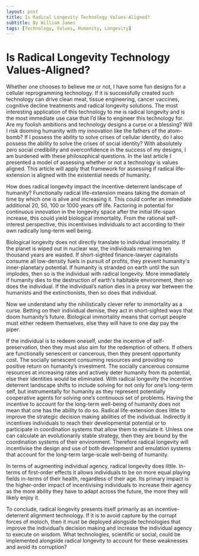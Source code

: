 ```yaml
---
layout: post
title: Is Radical Longevity Technology Values-Aligned?
subtitle: By William James
tags: [Technology, Values, Humanity, Longevity]
---
```

# Is Radical Longevity Technology Values-Aligned?

Whether one chooses to believe me or not, I have some fun designs for a cellular reprogramming technology. If it is successfully created such technology can drive clean meat, tissue engineering, cancer vaccines, cognitive decline treatments and radical longevity solutions. The most interesting application of this technology to me is radical longevity and is the most immediate use case that I’d like to engineer this technology for. Are my foolish ambitions and technology designs a curse or a blessing? Will I risk dooming humanity with my innovation like the fathers of the atom-bomb? If I possess the ability to solve crises of cellular identity, do I also possess the ability to solve the crises of social identity? With absolutely zero social credibility and overconfidence in the success of my designs, I am burdened with these philosophical  questions. In the last article I presented a model of assessing whether or not a technology is values aligned. This article will apply that framework for assessing if radical life-extension is aligned with the existential needs of humanity.

How does radical longevity impact the incentive-deterrent landscape of humanity? Functionally radical life-extension means taking the domain of time by which one is alive and increasing it. This could confer an immediate additional 20, 50, 100 or 1000 years off life. Factoring in potential for continuous innovation in the longevity space after the initial life-span increase, this could yield biological immortality. From the rational self-interest perspective, this incentivises individuals to act according to their own radically long-term well being. 

Biological longevity does not directly translate to individual immortality. If the planet is wiped out in nuclear war, the individuals remaining ten thousand years are wasted. If short-sighted finance-lawyer capitalists consume all low-density fuels in pursuit of profits, they prevent humanity's inner-planetary potential. If humanity is stranded on earth until the sun implodes, then so is the individual with radical longevity. More immediately if humanity dies to the destruction of earth's habitable environment, then so does the individual. If the individual’s nation dies in a proxy war between the humanists and the extinctionists, then so does that individual.

Now we understand why the nihilistically clever refer to immortality as a curse. Betting on their individual demise, they act in short-sighted ways that doom humanity’s future. Biological immortality means that corrupt people must either redeem themselves, else they will have to one day pay the piper.  

If the individual is to redeem oneself, under the incentive of self-preservation, then they must also aim for the redemption of others. If others are functionally senescent or cancerous, then they present opportunity cost. The socially senescent consuming resources and providing no positive return on humanity’s investment. The socially cancerous consume resources at increasing rates and actively deter humanity from its potential, else their identities would be eliminated. With radical longevity the incentive deterrent landscape shifts to include solving for not only for one’s long-term self, but instrumentally for humanity as they represent potentially cooperative agents for solving one’s continuous set of problems.
Having the incentive to account for the long-term well-being of humanity does not mean that one has the ability to do so. Radical life-extension does little to improve the strategic decision making abilities of the individual. Indirectly it incentives individuals to reach their developmental potential or to participate in coordination systems that allow them to emulate it. Unless one can calculate an evolutionarily stable strategy, then they are bound by the coordination systems of their environment. Therefore radical longevity will incentivise the design and use of both development and emulation systems that account for the long-term large-scale well-being of humanity.

In terms of augmenting individual agency, radical longevity does little. In-terms of first-order effects it allows individuals to be on more equal playing fields in-terms of their health, regardless of their age. Its primary impact is the higher-order impact of incentivising individuals to increase their agency as the more ability they have to adapt across the future, the more they will likely enjoy it.

To conclude, radical longevity presents itself primarily as an incentive-deterrent alignment technology. If it is to avoid capture by the corrupt forces of moloch, then it must be deployed alongside technologies that improve the individual’s decision making and increase the individual agency to execute on wisdom. What technologies, scientific or social, could be implemented alongside radical longevity to account for these weaknesses and avoid its corruption?



